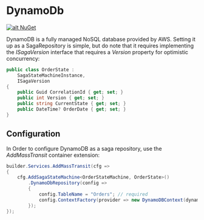 # DynamoDb

[![alt NuGet](https://img.shields.io/nuget/v/MassTransit.DynamoDb.svg "NuGet")](https://nuget.org/packages/MassTransit.DynamoDb/)

DynamoDB is a fully managed NoSQL database provided by AWS.
Setting it up as a SagaRepository is simple, but do note that it requires implementing the _ISagaVersion_ interface
that requires a _Version_ property for optimistic concurrency:

```csharp
public class OrderState :
    SagaStateMachineInstance,
    ISagaVersion
{
    public Guid CorrelationId { get; set; }
    public int Version { get; set; }
    public string CurrentState { get; set; }
    public DateTime? OrderDate { get; set; }
}
```

## Configuration
In Order to configure DynamoDB as a saga repository, use the *AddMassTransit* container extension:

```csharp
builder.Services.AddMassTransit(cfg =>
{
    cfg.AddSagaStateMachine<OrderStateMachine, OrderState>()
        .DynamoDbRepository(config =>
        {
            config.TableName = "Orders"; // required
            config.ContextFactory(provider => new DynamoDBContext(dynamoDbClient)); // required. Refer to AWS SDK docs for how to create a context.
        });
});
```


